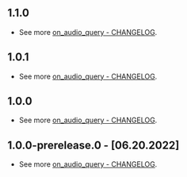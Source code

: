 ## 1.1.0

- See more [on_audio_query - CHANGELOG](https://github.com/LucJosin/on_audio_query/blob/main/on_audio_query/CHANGELOG.md).

## 1.0.1

- See more [on_audio_query - CHANGELOG](https://github.com/LucJosin/on_audio_query/blob/main/on_audio_query/CHANGELOG.md).

## 1.0.0

- See more [on_audio_query - CHANGELOG](https://github.com/LucJosin/on_audio_query/blob/main/on_audio_query/CHANGELOG.md).

## 1.0.0-prerelease.0 - [06.20.2022]

- See more [on_audio_query - CHANGELOG](https://github.com/LucJosin/on_audio_query/blob/main/on_audio_query/CHANGELOG.md).
